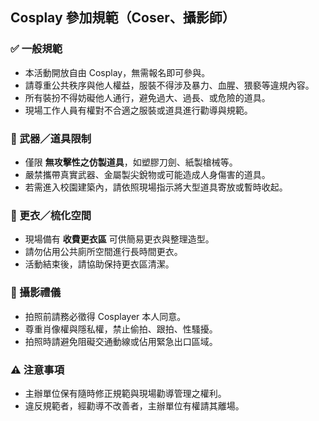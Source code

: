 ## Cosplay 參加規範（Coser、攝影師）

### ✅ 一般規範
- 本活動開放自由 Cosplay，無需報名即可參與。
- 請尊重公共秩序與他人權益，服裝不得涉及暴力、血腥、猥褻等違規內容。
- 所有裝扮不得妨礙他人通行，避免過大、過長、或危險的道具。
- 現場工作人員有權對不合適之服裝或道具進行勸導與規範。

### 🔪 武器／道具限制
- 僅限 **無攻擊性之仿製道具**，如塑膠刀劍、紙製槍械等。
- 嚴禁攜帶真實武器、金屬製尖銳物或可能造成人身傷害的道具。
- 若需進入校園建築內，請依照現場指示將大型道具寄放或暫時收起。

### 👗 更衣／梳化空間
- 現場備有 **收費更衣區** 可供簡易更衣與整理造型。
- 請勿佔用公共廁所空間進行長時間更衣。
- 活動結束後，請協助保持更衣區清潔。

### 📸 攝影禮儀
- 拍照前請務必徵得 Cosplayer 本人同意。
- 尊重肖像權與隱私權，禁止偷拍、跟拍、性騷擾。
- 拍照時請避免阻礙交通動線或佔用緊急出口區域。

### ⚠ 注意事項
- 主辦單位保有隨時修正規範與現場勸導管理之權利。
- 違反規範者，經勸導不改善者，主辦單位有權請其離場。

